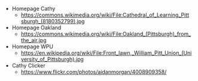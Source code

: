 - Homepage Cathy
  - https://commons.wikimedia.org/wiki/File:Cathedral_of_Learning_Pittsburgh_(8180352799).jpg
- Homepage Oakland
  - https://commons.wikimedia.org/wiki/File:Oakland_(Pittsburgh)_from_the_air.jpg
- Homepage WPU
  - https://en.wikipedia.org/wiki/File:Front_lawn,_William_Pitt_Union_(University_of_Pittsburgh).jpg
- Cathy Clicker
  - https://www.flickr.com/photos/aidanmorgan/4008909358/ 
